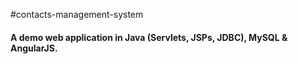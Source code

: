 #contacts-management-system

#### A demo web application in Java (Servlets, JSPs, JDBC), MySQL & AngularJS.
